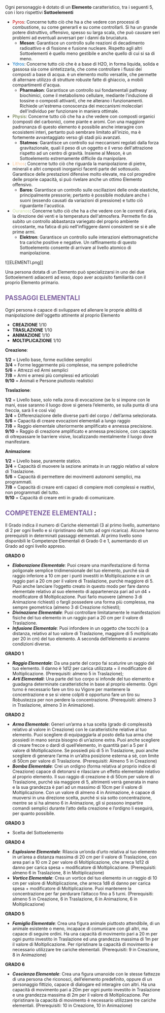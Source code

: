 
Ogni personaggio è dotato di un **Elemento** caratteristico, tra i seguenti 5, con i loro rispettivi **Sottoelementi**

- <font color="#c00000">Pyros</font>: Concerne tutto ciò che ha a che vedere con processi di combustione, su come generarli e su come controllarli. Si ha un grande potere distruttivo, offensivo, spesso su larga scala, che può causare seri problemi ad eventuali avversari per i danni da bruciatura.
	- **Meson**: Garantisce un controllo sulle reazioni di decadimento radioattivo e di fissione e fusione nucleare. Rispetto agli altri Sottoelementi è quello meno gestibile e anche quello di cui si sa di meno.
- <font color="#0070c0">Ydros</font>: Concerne tutto ciò che è a base di H2O, in forma liquida, solida e gassosa sia come sintetizzarla, che come controllare i flussi dei composti a base di acqua. è un elemento molto versatile, che permette di alternare utilizzo di strutture robuste fatte di ghiaccio, a mobili compartimenti d'acqua.
	- **Pharmakon**: Garantisce un controllo sui fondamentali pathway biochimici, come il metabolismo cellulare, mediante l'induzione di tossine o composti attivanti, che ne alterano i funzionamenti. Richiede un'estrema conoscenza dei meccanismi molecolari dell'individuo per funzionare in maniera ottimale.
- <font color="#4f6128">Physis</font>: Concerne tutto ciò che ha a che vedere con composti organici (composti del carbonio), come piante e aromi. Con una maggiore padronanza di questo elemento è possibile anche interagire con ecosistemi interi, pertanto può sembrare limitato all'inizio, ma è fortemente avvantaggiato verso gli stadi più avanzati. 
	- **Statmos**: Garantisce un controllo sui meccanismi regolati dalla forza gravitazionale, quali il peso di un oggetto e il verso dell'attrazione rispetto ad un centro di gravità. Insieme al Meson, è un Sottoelemento estremamente difficile da manipolare.
- <font color="#fac08f">Lithos</font>: Concerne tutto ciò che riguarda la manipolazione di pietre, minerali e altri composti inorganici facenti parte del sottosuolo. Garantisce delle prestazioni difensive molto elevate, ma col progredire delle proprie capacità, si può rivelare anche un ottimo Elemento offensivo.
	- **Baros**: Garantisce un controllo sulle oscillazioni delle onde elastiche, principalmente pressorie; pertanto è possibile modulare anche i suoni (essendo causati da variazioni di pressione) e tutto ciò riguardante l'acustica. 
- <font color="#c3d69b">Ouranos</font>: Concerne tutto ciò che ha a che vedere con le correnti d'aria, la direzione dei venti e la temperatura dell'atmosfera. Permette fin da subito un controllo abbastanza variegato del proprio ambiente circostante, ma fatica di più nell'infliggere danni consistenti se si è alle prime armi.
	- **Elektron**: Garantisce un controllo sulle interazioni elettromagnetiche tra cariche positive e negative. Un raffinamento di questo Sottoelemento consente di arrivare al livello atomico di manipolazione. 


![[ELEMENTI.png]]

Una persona dotata di un Elemento può specializzarsi in uno dei due Sottoelementi adiacenti ad esso, dopo aver acquisito familiarità con il proprio Elemento primario.

## <font color="#8064a2">PASSAGGI ELEMENTALI</font>

Ogni persona è capace di sviluppare ed allenare le proprie abilità di manipolazione dell'oggetto attinente al proprio Elemento

* **CREAZIONE** 1/10  
* **TRASLAZIONE** 1/10  
* **ANIMAZIONE** 1/10  
* **MOLTIPLICAZIONE** 1/10


**Creazione**:

**1/2** \= Livello base, forme euclidee semplici  
**3/4** \= Forme leggermente più complesse, ma sempre poliedriche  
**5/6** \= Attrezzi ed Armi semplici  
**7/8** \= Armi e arnesi più complessi ed articolati  
**9/10** \= Animali e Persone piuttosto realistici 

**Traslazione**:

**1/2** \= Livello base, solo nella zona di evocazione (se lo si impone con le mani, esse saranno il luogo dove si genera l’elemento, se sulla punta di una freccia, sarà lì e così via)  
**3/4** \= Differenziazione delle diverse parti del corpo / dell’arma selezionata.  
**5/6** \= Capacità di creare evocazioni elementali a lungo raggio  
**7/8** \= Raggio elementale ulteriormente amplificato e annessa precisione.  
**9/10** \= Raggio di creazione amplificato e annessa precisione, con capacità di oltrepassare le barriere visive, localizzando mentalmente il luogo dove manifestare.

**Animazione**:

**1/2** \= Livello base, puramente statico.  
**3/4** \= Capacità di muovere la sezione animata in un raggio relativo al valore di Traslazione.  
**5/6** \= Capacità di permettere dei movimenti autonomi semplici, ma programmati.  
**7/8** \= Capacità di creare enti capaci di compiere moti complessi e reattivi, non programmati del tutto.   
**9/10** \= Capacità di creare enti in grado di comunicare.

## <font color="#8064a2">COMPETENZE ELEMENTALI </font>:

Il Grado indica il numero di Cariche elementali (3 al primo livello, aumentano di 2 per ogni livello e si ripristinano del tutto ad ogni ricarica). Alcune hanno prerequisiti in determinati passaggi elementali. Al primo livello sono disponibili le Competenze Elementali di Grado 0 e 1, aumentando di un Grado ad ogni livello appreso.

**GRADO 0**

- ***Elaborazione Elementale***: Puoi creare una manifestazione di forma poligonale semplice tridimensionale del tuo elemento, purché sia di raggio inferiore a 10 cm per i punti investiti in Moltiplicazione e in un raggio pari a 20 cm per il valore di Traslazione, purchè maggiore di 5\. Puoi anche lanciare l’oggetto creato in questo modo per fare danno elementale relativo al suo elemento di appartenenza pari ad un d4 \+ modificatore di Moltiplicazione. Puoi farlo muovere (almeno 3 di Animazione richiesti) o fargli possedere una forma più complessa, ma sempre geometrica (almeno 3 di Creazione richiesti);  
- ***Divinazione Elementale***: Puoi controllare limitatamente le manifestazioni fisiche del tuo elemento in un raggio pari a 20 cm per il valore di Traslazione. 
- ***Infusione Elementale***: Puoi infondere in un oggetto che tocchi (o a distanza, relativo al tuo valore di Traslazione, maggiore di 5 moltiplicato per 20 in cm) del tuo elemento. A seconda dell’elemento si avranno condizioni diverse.

**GRADO 1**

- ***Raggio Elementale***: Da una parte del corpo fai scaturire un raggio del tuo elemento. Il danno è 1d12 per carica utilizzata \+ il modificatore di Moltiplicazione. (Prerequisiti: almeno 5 in Traslazione); 
- ***Arti Elementali***: Una parte del tuo corpo si infonde del tuo elemento e guadagna determinate caratteristiche in base al proprio elemento. Ogni turno è necessario fare un tiro su Vigore per mantenere la concentrazione e se si viene colpiti è opportuno fare un tiro su Robustezza per non perdere la concentrazione. (Prerequisiti: almeno 3 in Traslazione, almeno 3 in Animazione).

**GRADO 2**

- ***Arma Elementale***: Generi un’arma a tua scelta (grado di complessità relativo al valore in Creazione) con le caratteristiche relative al tuo elemento. Puoi scegliere di equipaggiarla al posto della tua arma che possiedi in mano senza bisogno di un’azione extra. Puoi anche scegliere di creare frecce o dardi di quell’elemento, in quantità pari a 5 per il valore di Moltiplicazione. Se possiedi più di 5 in Traslazione, puoi anche scegliere di generare l’arma in un’altra posizione esterna a sè, con limite di 50cm per valore di Traslazione. (Prerequisiti: Almeno 5 in Creazione) 
- ***Bomba Elementale***: Crei un ordigno (forma relativa al proprio indice di Creazione) capace di detonarsi e rilasciare un effetto elementale relativo al proprio elemento. Il suo raggio di creazione è di 50cm per valore di Traslazione, purché sia maggiore di 5, altrimenti verrà generata in mano e la sua grandezza è pari ad un massimo di 10cm per il valore di Moltiplicazione. Con un valore di almeno 4 in Animazione, è capace di muoversi in una direzione scelta, purché si sia sotto concentrazione, mentre se si ha almeno 6 in Animazione, gli si possono impartire comandi semplici durante l’atto della creazione e l’ordigno li eseguirà, per quanto possibile.

**GRADO 3**

- Scelta del Sottoelemento

**GRADO 4**

- ***Esplosione Elementale***: Rilascia un’onda d’urto relativa al tuo elemento in un’area a distanza massima di 20 cm per il valore di Traslazione, con area pari a 10 cm 2 per valore di Moltiplicazione, che arreca 1d12 di danno per carica spesa \+ modificatore di Moltiplicazione. (Prerequisiti: almeno 6 in Traslazione, 8 in Moltiplicazione) 
- ***Vortice Elementale***: Crea un vortice del tuo elemento in un raggio di 10 cm per valore di Moltiplicazione, che arreca 1d8 di danno per carica spesa \+ modificatore di Moltiplicazione. Puoi mantenere la concentrazione per far perdurare l’attacco fino a 5 turni. (Prerequisiti: almeno 5 in Creazione, 6 in Traslazione, 6 in Animazione, 6 in Moltiplicazione)

**GRADO 5**

- ***Famiglio Elementale***: Crea una figura animale piuttosto attendibile, di un animale esistente o meno, incapace di comunicare con gli altri, ma capace di seguire ordini. Ha una capacità di movimento pari a 20 m per ogni punto investito in Traslazione ed una grandezza massima di 1m per il valore di Moltiplicazione. Per ripristinare la capacità di movimento è necessario utilizzare tre cariche elementali.  (Prerequisiti: 9 in Creazione, 8 in Animazione)

**GRADO 6**

- ***Coscienza Elementale***: Crea una figura umanoide con le stesse fattezze di una persona che riconosci, dell’elemento predefinito, oppure di un personaggio fittizio, capace di dialogare ed interagire con altri. Ha una capacità di movimento pari a 20m per ogni punto investito in Traslazione e una grandezza massima di 2m per il valore di Moltiplicazione. Per ripristinare la capacità di movimento è necessario utilizzare tre cariche elementali. (Prerequisiti: 10 in Creazione, 10 in Animazione)